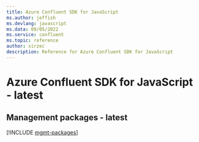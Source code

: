 ```yaml
---
title: Azure Confluent SDK for JavaScript
ms.author: jeffish
ms.devlang: javascript
ms.data: 09/05/2022
ms.service: confluent
ms.topic: reference
author: xirzec
description: Reference for Azure Confluent SDK for JavaScript
---
```

# Azure Confluent SDK for JavaScript - latest

## Management packages - latest
[!INCLUDE [mgmt-packages](confluent-mgmt-index.md)]